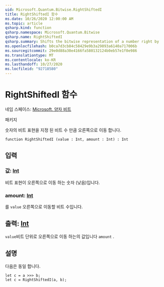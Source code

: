 ```yaml
---
uid: Microsoft.Quantum.Bitwise.RightShiftedI
title: RightShiftedI 함수
ms.date: 10/26/2020 12:00:00 AM
ms.topic: article
qsharp.kind: function
qsharp.namespace: Microsoft.Quantum.Bitwise
qsharp.name: RightShiftedI
qsharp.summary: Shifts the bitwise representation of a number right by a given number of bits.
ms.openlocfilehash: b0ca7d3cb84c58429e9b3a29893a6140a717006b
ms.sourcegitcommit: 29e0d88a30e4166fa580132124b0eb57e1f0e986
ms.translationtype: MT
ms.contentlocale: ko-KR
ms.lasthandoff: 10/27/2020
ms.locfileid: "92718580"
---
```

# <a name="rightshiftedi-function"></a>RightShiftedI 함수

네임 스페이스: [Microsoft. 양자 비트](xref:Microsoft.Quantum.Bitwise)

패키지 [](https://nuget.org/packages/)


숫자의 비트 표현을 지정 된 비트 수 만큼 오른쪽으로 이동 합니다.

```qsharp
function RightShiftedI (value : Int, amount : Int) : Int
```


## <a name="input"></a>입력

### <a name="value--int"></a>값: [Int](xref:microsoft.quantum.lang-ref.int)

비트 표현이 오른쪽으로 이동 하는 숫자 (낮음)입니다.


### <a name="amount--int"></a>amount: [Int](xref:microsoft.quantum.lang-ref.int)

를 `value` 오른쪽으로 이동할 비트 수입니다.



## <a name="output--int"></a>출력: [Int](xref:microsoft.quantum.lang-ref.int)

`value`비트 단위로 오른쪽으로 이동 하는의 값입니다 `amount` .

## <a name="remarks"></a>설명

다음은 동일 합니다.

```Q#
let c = a >>> b;
let c = RightShiftedI(a, b);
```
